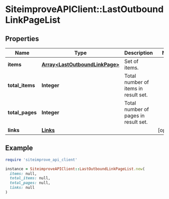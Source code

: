 # SiteimproveAPIClient::LastOutboundLinkPageList

## Properties

| Name | Type | Description | Notes |
| ---- | ---- | ----------- | ----- |
| **items** | [**Array&lt;LastOutboundLinkPage&gt;**](LastOutboundLinkPage.md) | Set of items. |  |
| **total_items** | **Integer** | Total number of items in result set. |  |
| **total_pages** | **Integer** | Total number of pages in result set. |  |
| **links** | [**Links**](Links.md) |  | [optional] |

## Example

```ruby
require 'siteimprove_api_client'

instance = SiteimproveAPIClient::LastOutboundLinkPageList.new(
  items: null,
  total_items: null,
  total_pages: null,
  links: null
)
```

